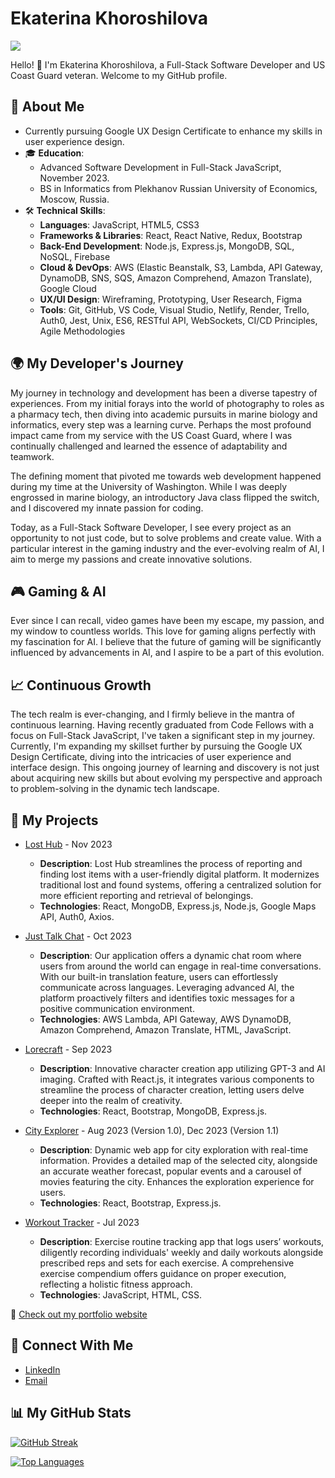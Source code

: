 # Ekaterina Khoroshilova

![](https://komarev.com/ghpvc/?username=KatKho&style=plastic)

Hello! 👋 I'm Ekaterina Khoroshilova, a Full-Stack Software Developer and US Coast Guard veteran. Welcome to my GitHub profile.

## 📌 About Me

- Currently pursuing Google UX Design Certificate to enhance my skills in user experience design.
- 🎓 **Education**:
  - Advanced Software Development in Full-Stack JavaScript, November 2023.
  - BS in Informatics from Plekhanov Russian University of Economics, Moscow, Russia.
- 🛠️ **Technical Skills**:
  - **Languages**: JavaScript, HTML5, CSS3
  - **Frameworks & Libraries**: React, React Native, Redux, Bootstrap
  - **Back-End Development**: Node.js, Express.js, MongoDB, SQL, NoSQL, Firebase
  - **Cloud & DevOps**: AWS (Elastic Beanstalk, S3, Lambda, API Gateway, DynamoDB, SNS, SQS, Amazon Comprehend, Amazon Translate), Google Cloud
  - **UX/UI Design**: Wireframing, Prototyping, User Research, Figma
  - **Tools**: Git, GitHub, VS Code, Visual Studio, Netlify, Render, Trello, Auth0, Jest, Unix, ES6, RESTful API, WebSockets, CI/CD Principles, Agile Methodologies

## 🌍 My Developer's Journey

My journey in technology and development has been a diverse tapestry of experiences. From my initial forays into the world of photography to roles as a pharmacy tech, then diving into academic pursuits in marine biology and informatics, every step was a learning curve. Perhaps the most profound impact came from my service with the US Coast Guard, where I was continually challenged and learned the essence of adaptability and teamwork.

The defining moment that pivoted me towards web development happened during my time at the University of Washington. While I was deeply engrossed in marine biology, an introductory Java class flipped the switch, and I discovered my innate passion for coding.

Today, as a Full-Stack Software Developer, I see every project as an opportunity to not just code, but to solve problems and create value. With a particular interest in the gaming industry and the ever-evolving realm of AI, I aim to merge my passions and create innovative solutions.

## 🎮 Gaming & AI

Ever since I can recall, video games have been my escape, my passion, and my window to countless worlds. This love for gaming aligns perfectly with my fascination for AI. I believe that the future of gaming will be significantly influenced by advancements in AI, and I aspire to be a part of this evolution.

## 📈 Continuous Growth

The tech realm is ever-changing, and I firmly believe in the mantra of continuous learning. Having recently graduated from Code Fellows with a focus on Full-Stack JavaScript, I've taken a significant step in my journey. Currently, I'm expanding my skillset further by pursuing the Google UX Design Certificate, diving into the intricacies of user experience and interface design. This ongoing journey of learning and discovery is not just about acquiring new skills but about evolving my perspective and approach to problem-solving in the dynamic tech landscape.

## 🚀 My Projects

- [Lost Hub](https://github.com/lost-hub-app) - Nov 2023
  - **Description**: Lost Hub streamlines the process of reporting and finding lost items with a user-friendly digital platform. It modernizes traditional lost and found systems, offering a centralized solution for more efficient reporting and retrieval of belongings.
  - **Technologies**: React, MongoDB, Express.js, Node.js, Google Maps API, Auth0, Axios.
  
- [Just Talk Chat](https://github.com/JustTalkChat/just-talk-chat) - Oct 2023
  - **Description**: Our application offers a dynamic chat room where users from around the world can engage in real-time conversations. With our built-in translation feature, users can effortlessly communicate across languages. Leveraging advanced AI, the platform proactively filters and identifies toxic messages for a positive communication environment.
  - **Technologies**: AWS Lambda, API Gateway, AWS DynamoDB, Amazon Comprehend, Amazon Translate, HTML, JavaScript.

- [Lorecraft](https://github.com/Lore-Craft) - Sep 2023
  - **Description**: Innovative character creation app utilizing GPT-3 and AI imaging. Crafted with React.js, it integrates various components to streamline the process of character creation, letting users delve deeper into the realm of creativity.
  - **Technologies**: React, Bootstrap, MongoDB, Express.js.

- [City Explorer](https://github.com/KatKho/city-explorer) - Aug 2023 (Version 1.0), Dec 2023 (Version 1.1)
  - **Description**: Dynamic web app for city exploration with real-time information. Provides a detailed map of the selected city, alongside an accurate weather forecast, popular events and a carousel of movies featuring the city. Enhances the exploration experience for users.
  - **Technologies**: React, Bootstrap, Express.js.

- [Workout Tracker](https://github.com/201-workout/201-workout) - Jul 2023
  - **Description**: Exercise routine tracking app that logs users’ workouts, diligently recording individuals' weekly and daily workouts alongside prescribed reps and sets for each exercise. A comprehensive exercise compendium offers guidance on proper execution, reflecting a holistic fitness approach.
  - **Technologies**: JavaScript, HTML, CSS.

🔗 [Check out my portfolio website](https://ekaterina-portfolio.netlify.app/)

## 🤝 Connect With Me

- [LinkedIn](https://www.linkedin.com/in/ekaterina-khoroshilova/)
- [Email](mailto:ek.khorosh@gmail.com)

## 📊 My GitHub Stats

[![GitHub Streak](https://github-readme-streak-stats.herokuapp.com?user=KatKho&theme=dark)](https://git.io/streak-stats)

[![Top Languages](https://github-readme-stats.vercel.app/api/top-langs/?username=KatKho&layout=compact&theme=dark)](https://github.com/KatKho)
